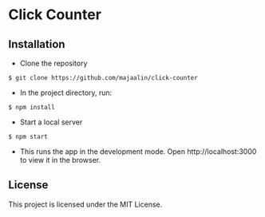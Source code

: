 # Click Counter

## Installation
- Clone the repository
```
$ git clone https://github.com/majaalin/click-counter
```
- In the project directory, run: 
```
$ npm install
```
- Start a local server
```
$ npm start
```
- This runs the app in the development mode. Open http://localhost:3000 to view it in the browser.

## License
This project is licensed under the MIT License.
